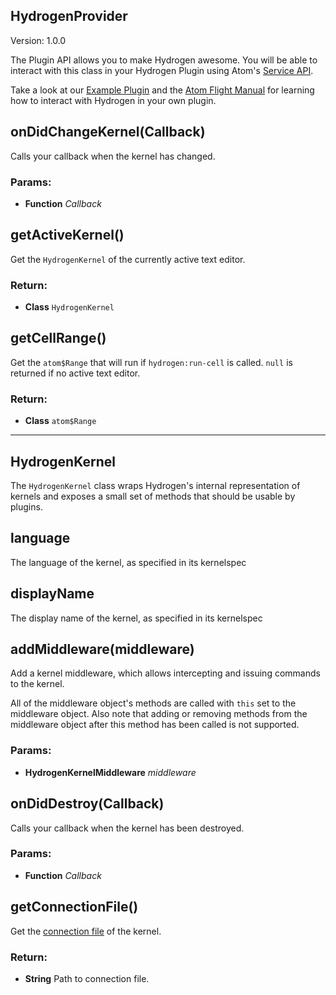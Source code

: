 

<!-- Start lib/plugin-api/hydrogen-provider.js -->

## HydrogenProvider

Version: 1.0.0 

The Plugin API allows you to make Hydrogen awesome.
You will be able to interact with this class in your Hydrogen Plugin using
Atom's [Service API](http://blog.atom.io/2015/03/25/new-services-API.html).

Take a look at our [Example Plugin](https://github.com/lgeiger/hydrogen-example-plugin)
and the [Atom Flight Manual](http://flight-manual.atom.io/hacking-atom/) for
learning how to interact with Hydrogen in your own plugin.

## onDidChangeKernel(Callback)

Calls your callback when the kernel has changed.

### Params:

* **Function** *Callback* 

## getActiveKernel()

Get the `HydrogenKernel` of the currently active text editor.

### Return:

* **Class** `HydrogenKernel`

## getCellRange()

Get the `atom$Range` that will run if `hydrogen:run-cell` is called.
`null` is returned if no active text editor.

### Return:

* **Class** `atom$Range`

--------

<!-- End lib/plugin-api/hydrogen-provider.js -->

<!-- Start lib/plugin-api/hydrogen-kernel.js -->

## HydrogenKernel

The `HydrogenKernel` class wraps Hydrogen's internal representation of kernels
and exposes a small set of methods that should be usable by plugins.

## language

The language of the kernel, as specified in its kernelspec

## displayName

The display name of the kernel, as specified in its kernelspec

## addMiddleware(middleware)

Add a kernel middleware, which allows intercepting and issuing commands to
the kernel.

All of the middleware object's methods are called with `this` set to the
middleware object. Also note that adding or removing methods from the
middleware object after this method has been called is not supported.

### Params:

* **HydrogenKernelMiddleware** *middleware* 

## onDidDestroy(Callback)

Calls your callback when the kernel has been destroyed.

### Params:

* **Function** *Callback* 

## getConnectionFile()

Get the [connection file](http://jupyter-notebook.readthedocs.io/en/latest/examples/Notebook/Connecting%20with%20the%20Qt%20Console.html) of the kernel.

### Return:

* **String** Path to connection file.

<!-- End lib/plugin-api/hydrogen-kernel.js -->

